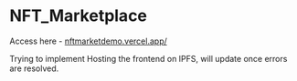 # NFT_Marketplace

Access here - [nftmarketdemo.vercel.app/](https://nftmarketdemo.vercel.app/)

Trying to implement Hosting the frontend on IPFS, will update once errors are resolved.
